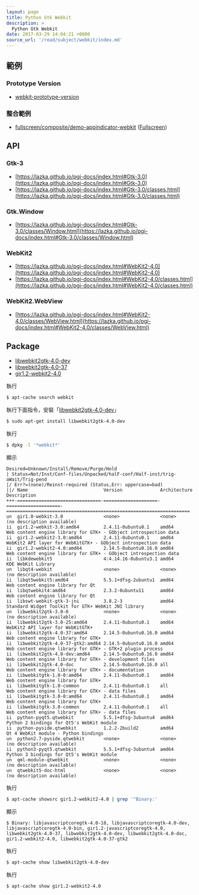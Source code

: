 ```yaml
---
layout: page
title: Python Gtk Webkit
description: >
  Python Gtk Webkit
date: 2017-03-29 14:04:21 +0800
source_url: '/read/subject/webkit/index.md'
---
```



## 範例

### Prototype Version

* [webkit-prototype-version](https://github.com/foreachsam/book-lang-python/blob/gh-pages/example/subject/webkit/webkit-prototype-version/main.py)

### 整合範例

* [fullscreen/composite/demo-appindicator-webkit](https://github.com/foreachsam/book-lang-python/blob/gh-pages/example/subject/fullscreen/composite/demo-appindicator-webkit/main.py) ([Fullscreen](https://foreachsam.github.io/book-lang-python/read/subject/fullscreen/))


## API

### Gtk-3

* [https://lazka.github.io/pgi-docs/index.html#Gtk-3.0](https://lazka.github.io/pgi-docs/index.html#Gtk-3.0)
* [https://lazka.github.io/pgi-docs/index.html#Gtk-3.0/classes.html](https://lazka.github.io/pgi-docs/index.html#Gtk-3.0/classes.html)

### Gtk.Window

* [https://lazka.github.io/pgi-docs/index.html#Gtk-3.0/classes/Window.html](https://lazka.github.io/pgi-docs/index.html#Gtk-3.0/classes/Window.html)


### WebKit2

* [https://lazka.github.io/pgi-docs/index.html#WebKit2-4.0](https://lazka.github.io/pgi-docs/index.html#WebKit2-4.0)
* [https://lazka.github.io/pgi-docs/index.html#WebKit2-4.0/classes.html](https://lazka.github.io/pgi-docs/index.html#WebKit2-4.0/classes.html)

### WebKit2.WebView

* [https://lazka.github.io/pgi-docs/index.html#WebKit2-4.0/classes/WebView.html](https://lazka.github.io/pgi-docs/index.html#WebKit2-4.0/classes/WebView.html)


## Package

* [libwebkit2gtk-4.0-dev](http://packages.ubuntu.com/xenial/libwebkit2gtk-4.0-dev)
* [libwebkit2gtk-4.0-37](http://packages.ubuntu.com/xenial/libwebkit2gtk-4.0-37)
* [gir1.2-webkit2-4.0](http://packages.ubuntu.com/xenial/gir1.2-webkit2-4.0)


執行

``` sh
$ apt-cache search webkit
```

執行下面指令，安裝「[libwebkit2gtk-4.0-dev](http://packages.ubuntu.com/xenial/libwebkit2gtk-4.0-dev)」

``` sh
$ sudo apt-get install libwebkit2gtk-4.0-dev
```

執行

``` sh
$ dpkg -l '*webkit*'
```

顯示

```
Desired=Unknown/Install/Remove/Purge/Hold
| Status=Not/Inst/Conf-files/Unpacked/halF-conf/Half-inst/trig-aWait/Trig-pend
|/ Err?=(none)/Reinst-required (Status,Err: uppercase=bad)
||/ Name                            Version              Architecture         Description
+++-===============================-====================-====================-====================================================================
un  gir1.0-webkit-3.0               <none>               <none>               (no description available)
ii  gir1.2-webkit-3.0:amd64         2.4.11-0ubuntu0.1    amd64                Web content engine library for GTK+ - GObject introspection data
ii  gir1.2-webkit2-3.0:amd64        2.4.11-0ubuntu0.1    amd64                WebKit2 API layer for WebKitGTK+ - GObject introspection data
ii  gir1.2-webkit2-4.0:amd64        2.14.5-0ubuntu0.16.0 amd64                Web content engine library for GTK+ - GObject introspection data
ii  libkdewebkit5                   4:4.14.16-0ubuntu3.1 amd64                KDE WebKit Library
un  libqt4-webkit                   <none>               <none>               (no description available)
ii  libqt5webkit5:amd64             5.5.1+dfsg-2ubuntu1  amd64                Web content engine library for Qt
ii  libqtwebkit4:amd64              2.3.2-0ubuntu11      amd64                Web content engine library for Qt
ii  libswt-webkit-gtk-3-jni         3.8.2-3              amd64                Standard Widget Toolkit for GTK+ WebKit JNI library
un  libwebkit2gtk-3.0-0             <none>               <none>               (no description available)
ii  libwebkit2gtk-3.0-25:amd64      2.4.11-0ubuntu0.1    amd64                WebKit2 API layer for WebKitGTK+
ii  libwebkit2gtk-4.0-37:amd64      2.14.5-0ubuntu0.16.0 amd64                Web content engine library for GTK+
ii  libwebkit2gtk-4.0-37-gtk2:amd64 2.14.5-0ubuntu0.16.0 amd64                Web content engine library for GTK+ - GTK+2 plugin process
ii  libwebkit2gtk-4.0-dev:amd64     2.14.5-0ubuntu0.16.0 amd64                Web content engine library for GTK+ - development files
ii  libwebkit2gtk-4.0-doc           2.14.5-0ubuntu0.16.0 all                  Web content engine library for GTK+ - documentation
ii  libwebkitgtk-1.0-0:amd64        2.4.11-0ubuntu0.1    amd64                Web content engine library for GTK+
ii  libwebkitgtk-1.0-common         2.4.11-0ubuntu0.1    all                  Web content engine library for GTK+ - data files
ii  libwebkitgtk-3.0-0:amd64        2.4.11-0ubuntu0.1    amd64                Web content engine library for GTK+
ii  libwebkitgtk-3.0-common         2.4.11-0ubuntu0.1    all                  Web content engine library for GTK+ - data files
ii  python-pyqt5.qtwebkit           5.5.1+dfsg-3ubuntu4  amd64                Python 2 bindings for Qt5's WebKit module
ii  python-pyside.qtwebkit          1.2.2-2build2        amd64                Qt 4 WebKit module - Python bindings
un  python2.7-pyside.qtwebkit       <none>               <none>               (no description available)
ii  python3-pyqt5.qtwebkit          5.5.1+dfsg-3ubuntu4  amd64                Python 3 bindings for Qt5's WebKit module
un  qml-module-qtwebkit             <none>               <none>               (no description available)
un  qtwebkit5-doc-html              <none>               <none>               (no description available)

```

執行

``` sh
$ apt-cache showsrc gir1.2-webkit2-4.0 | grep '^Binary:'
```

顯示

```
$ Binary: libjavascriptcoregtk-4.0-18, libjavascriptcoregtk-4.0-dev, libjavascriptcoregtk-4.0-bin, gir1.2-javascriptcoregtk-4.0, libwebkit2gtk-4.0-37, libwebkit2gtk-4.0-dev, libwebkit2gtk-4.0-doc, gir1.2-webkit2-4.0, libwebkit2gtk-4.0-37-gtk2
```

執行

``` sh
$ apt-cache show libwebkit2gtk-4.0-dev
```

執行

``` sh
$ apt-cache show gir1.2-webkit2-4.0
```
